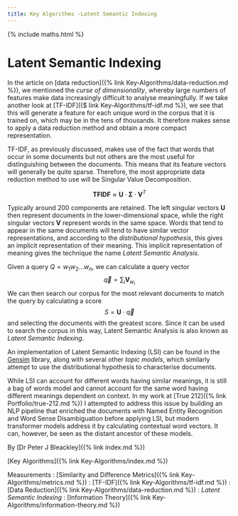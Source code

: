 ```yaml
---
title: Key Algorithms -Latent Semantic Indexing
---
```

{% include maths.html %}

# Latent Semantic Indexing

In the article on [data reduction]({% link Key-Algorithms/data-reduction.md %}), we mentioned the *curse of dimensionality*, whereby large numbers of features make data increasingly difficult to analyse meaningfully. If we take another look at [TF-IDF]({$ link Key-Algorithms/tf-idf.md %}), we see that this will generate a feature for each unique word in the corpus that it is trained on, which may be in the tens of thousands. It therefore makes sense to apply a data reduction method and obtain a more compact representation.

TF-IDF, as previously discussed, makes use of the fact that words that occur in some documents but not others are the most useful for distinguishing between the documents. This means that its feature vectors will generally be quite sparse. Therefore, the most appropriate data reduction method to use will be Singular Value Decomposition.

$$\mathbf{TFIDF} \approx \mathbf{U} \cdot \mathbf{\Sigma} \cdot \mathbf{V}^{T}$$

Typically around 200 components are retained. The left singular vectors $\mathbf{U}$ then represent documents in the lower-dimensional space, while the right singular vectors $\mathbf{V}$ represent words in the same space. Words that tend to appear in the same documents will tend to have similar vector representations, and according to the *distributional hypothesis*, this gives an implicit representation of their meaning. This implicit representation of meaning gives the technique the name *Latent Semantic Analysis*.

Given a query $Q = w_{1}w_{2}\ldots w_{n}$, we can calculate a query vector
$$\vec{q} = \sum_{i}\mathbf{V}_{w_{i}}$$
We can then search our corpus for the most relevant documents to match the query by calculating a score
$$S = \mathbf{U} \cdot \vec{q}$$ and selecting the documents with the greatest score. Since it can be used to search the corpus in this way, Latent Semantic Analysis is also known as *Latent Semantic Indexing*.

An implementation of Latent Semantic Indexing (LSI) can be found in the [Gensim](https://radimrehurek.com/gensim/models/lsimodel.html) library, along with several other *topic models*, which similarly attempt to use the distributional hypothesis to characterise documents.

While LSI can account for different words having similar meanings, it is still a bag of words model and cannot account for the same word having different meanings dependent on context. In my work at [True 212]({% link Portfolio/true-212.md %}) I attempted to address this issue by building an NLP pipeline that enriched the documents with Named Entity Recognition and Word Sense Disambiguation before applying LSI, but modern transformer models address it by calculating contextual word vectors. It can, however, be seen as the distant ancestor of these models.

By [Dr Peter J Bleackley]({% link index.md %})
 
 [Key Algorithms]({% link Key-Algorithms/index.md %})
 
 Measurements
: [Similarity and Difference Metrics]({% link Key-Algorithms/metrics.md %})
: [TF-IDF]({% link Key-Algorithms/tf-idf.md %})
: [Data Reduction]({% link Key-Algorithms/data-reduction.md %})
: *Latent Semantic Indexing*
: [Information Theory]({% link Key-Algorithms/information-theory.md %})

